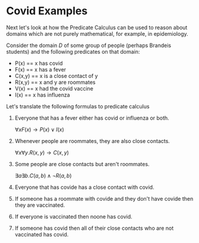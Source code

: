 # Covid Examples
Next let's look at how the Predicate Calculus can be used to reason about 
domains which are not purely mathematical, for example, in epidemiology.

Consider the domain $D$ of some group of people (perhaps Brandeis students)
and the following predicates
on that domain:
* P(x) == x has covid
* F(x) == x has a fever
* C(x,y) == x is a close contact of y
* R(x,y) == x and y are roommates
* V(x) == x had the covid vaccine
* I(x) == x has influenza

Let's translate the following formulas to predicate calculus

1. Everyone that has a fever either has covid or influenza or both.
   
   $\forall x F(x) \rightarrow P(x) \vee I(x)$
   
3. Whenever people are roommates,  they are also close contacts.

   $\forall x \forall y . R(x,y) \rightarrow C(x,y)$
   
5. Some people are close contacts but aren't roommates.

   $\exists a \exists b . C(a,b) \wedge \neg R(a,b)$
   
7. Everyone that has covide has a close contact with covid.
8. If someone has a roommate with covide and they don't have covide then they are vaccinated.
9. If everyone is vaccinated then noone has covid.
10. If someone has covid then all of their close contacts who are not vaccinated has covid.
   
